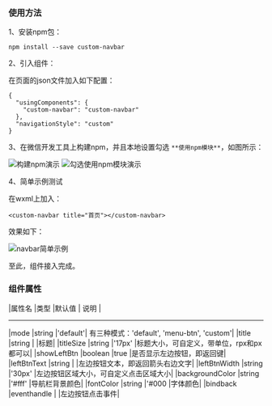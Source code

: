 ### 使用方法

1、安装npm包：

```
npm install --save custom-navbar
```

2、引入组件：

在页面的json文件加入如下配置：

```
{
  "usingComponents": {
    "custom-navbar": "custom-navbar"
  },
  "navigationStyle": "custom"
}
```

3、在微信开发工具上构建npm，并且本地设置勾选 ```**使用npm模块**```，如图所示：

![构建npm演示](https://i.niupic.com/images/2020/03/31/7crs.jpeg)
![勾选使用npm模块演示](https://i.niupic.com/images/2020/03/31/7cru.jpeg)

4、简单示例测试

在wxml上加入：

```
<custom-navbar title="首页"></custom-navbar>
```

效果如下：

![navbar简单示例](https://i.niupic.com/images/2020/03/31/7crv.png)

至此，组件接入完成。

### 组件属性

|属性名           |类型         |默认值    |  说明  |
---               ---          ---       ---
|mode            |string      |'default'| 有三种模式：'default', 'menu-btn', 'custom'|
|title           |string      |         |标题|
|titleSize       |string      |'17px'   |标题大小，可自定义，带单位，rpx和px都可以|
|showLeftBtn     |boolean     |true     |是否显示左边按钮，即返回键|
|leftBtnText     |string      |         |左边按钮文本，即返回箭头右边文字|
|leftBtnWidth    |string      |'30px'   |左边按钮区域大小，可自定义点击区域大小|
|backgroundColor |string      |'#fff'   |导航栏背景颜色|
|fontColor       |string      |'#000    |字体颜色|
|bindback        |eventhandle |         |左边按钮点击事件|
